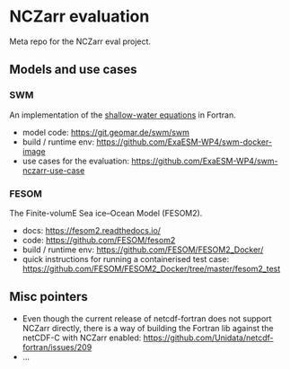 # NCZarr evaluation

Meta repo for the NCZarr eval project.

## Models and use cases

### SWM

An implementation of the [shallow-water equations](https://en.wikipedia.org/wiki/Shallow_water_equations) in Fortran.

- model code: https://git.geomar.de/swm/swm
- build / runtime env: https://github.com/ExaESM-WP4/swm-docker-image
- use cases for the evaluation: https://github.com/ExaESM-WP4/swm-nczarr-use-case

### FESOM

The Finite-volumE Sea ice–Ocean Model (FESOM2).

- docs: https://fesom2.readthedocs.io/
- code: https://github.com/FESOM/fesom2
- build / runtime env: https://github.com/FESOM/FESOM2_Docker/
- quick instructions for running a containerised test case: https://github.com/FESOM/FESOM2_Docker/tree/master/fesom2_test

## Misc pointers

- Even though the current release of netcdf-fortran does not support NCZarr directly, there is a way of building the Fortran lib against the netCDF-C with NCZarr enabled: https://github.com/Unidata/netcdf-fortran/issues/209
- ...
